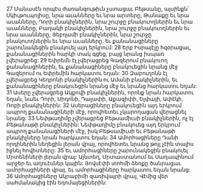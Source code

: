 27 Մանասէն որպէս ժառանգութիւն չստացաւ Բեթսանը, այսինքն՝ Սկիւթուպոլիսը, նրա աւանները եւ նրա արտերը, Թանաքը եւ նրա աւանները, Դորի բնակիչներին, նրա շուրջը բնակուողներին եւ նրա աւանները, Բաղակի բնակիչներին, նրա շուրջը բնակուողներին եւ նրա աւանները, Յեբղամի բնակիչներին, նրա շուրջը բնակուողներին եւ նրա աւանները. եւ քանանացիները շարունակեցին բնակուել այդ երկրում: 28 Երբ Իսրայէլը հզօրացաւ, քանանացիներին հարկի տակ գցեց, բայց նրանց իսպառ չվերացրեց:
29 Եփրեմն էլ չվերացրեց Գազերում բնակուող քանանացիներին, եւ քանանացիները բնակուեցին նրանց մէջ Գազերում ու Եփրեմին հարկատու եղան:
30 Զաբուղոնն էլ չվերացրեց Կեդրոնի բնակիչներին ու Ամանի բնակիչներին, եւ քանանացիները բնակուեցին նրանց մէջ եւ նրանց հարկատու եղան:
31 Ասերը չվերացրեց Ակքովի բնակիչներին, որոնք նրան հարկատու եղան, նաեւ Դորի, Սիդոնի, Դալափի, Աքազիփի, Ելփայի, Ափէկի, Ռոբի բնակիչներին: 32 Ասերացիները բնակուեցին այդ երկրում ապրող քանանացիների մէջ, որովհետեւ չկարողացան վերացնել նրանց:
33 Նեփթաղիմը չվերացրեց Բեթսամիւսի բնակիչներին, ոչ էլ Բեթանաթի բնակիչներին: Նեփթաղիմը բնակուեց այդ երկրում ապրող քանանացիների մէջ, իսկ Բեթսամիւսի եւ Բեթանաթի բնակիչները նրան հարկատու եղան:
34 Ամորհացիները Դանի որդիներին նեղեցին լերան վրայ, որովհետեւ նրանց թոյլ չէին տալիս իջնել հովիտները: 35 Եւ ամորհացիները շարունակեցին բնակուել Մրտենիների լերան վրայ: Այնտեղ, Մրտաստանում եւ Սաղապինում արջեր եւ աղուէսներ կային: Յովսէփի տոհմի ձեռքը ծանրացաւ ամորհացիների վրայ, եւ ամորհացիները հարկատու եղան նրանց: 36 Ամորհացիները Ակրաբիմի զառիվայրի վրայ, Վէմից վեր սահմանակից էին եդոմայեցիներին:
